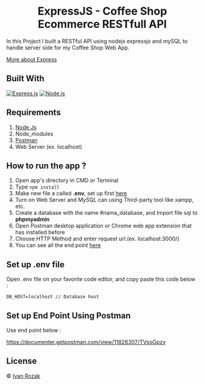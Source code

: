 <h1 align="center">ExpressJS - Coffee Shop Ecommerce RESTfull API</h1>

In this Project I built a RESTful API using nodejs expressjs and mySQL to handle server side for my Coffee Shop Web App.

[More about Express](https://en.wikipedia.org/wiki/Express.js)

## Built With

[![Express.js](https://img.shields.io/badge/Express.js-4.x-orange.svg?style=rounded-square)](https://expressjs.com/en/starter/installing.html)
[![Node.js](https://img.shields.io/badge/Node.js-v.12.13-green.svg?style=rounded-square)](https://nodejs.org/)

## Requirements

1. <a href="https://nodejs.org/en/download/">Node Js</a>
2. Node_modules
3. <a href="https://www.getpostman.com/">Postman</a>
4. Web Server (ex. localhost)

## How to run the app ?

1. Open app's directory in CMD or Terminal
2. Type `npm install`
3. Make new file a called **.env**, set up first [here](#set-up-env-file)
4. Turn on Web Server and MySQL can using Third-party tool like xampp, etc.
5. Create a database with the name #nama_database, and Import file sql to **phpmyadmin**
6. Open Postman desktop application or Chrome web app extension that has installed before
7. Choose HTTP Method and enter request url.(ex. localhost:3000/)
8. You can see all the end point [here](https://documenter.getpostman.com/view/11826307/TVsoGpzv)

## Set up .env file

Open .env file on your favorite code editor, and copy paste this code below :

```
DB_HOST=localhost // Database host
```

## Set up End Point Using Postman

Use end point below :

https://documenter.getpostman.com/view/11826307/TVsoGpzv

## License

© [Ivan Rozak](https://github.com/ivanrozak/)
